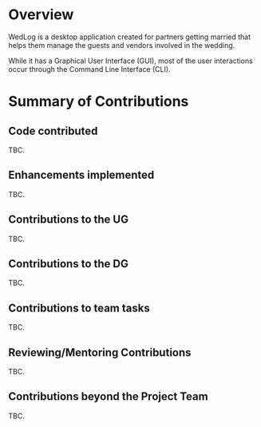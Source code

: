 # Overview

WedLog is a desktop application created for partners getting married that helps them manage the guests and vendors involved in the wedding.

While it has a Graphical User Interface (GUI), most of the user interactions occur through the Command Line Interface (CLI).

# Summary of Contributions

## Code contributed

TBC.

## Enhancements implemented

TBC.

## Contributions to the UG

TBC.

## Contributions to the DG

TBC.

## Contributions to team tasks

TBC.

## Reviewing/Mentoring Contributions

TBC.

## Contributions beyond the Project Team

TBC.

